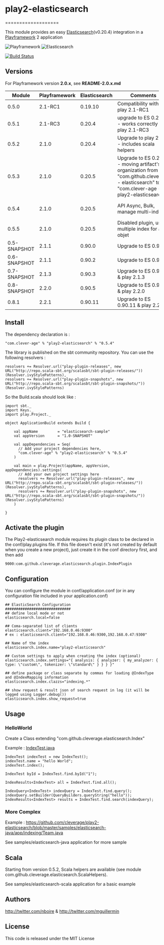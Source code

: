 # play2-elasticsearch
===================

This module provides an easy [Elasticsearch](http://www.elasticsearch.org/)(v0.20.4) integration in a [Playframework](http://www.playframework.com/) 2 application

![Playframework](http://fr.clever-age.com/local/cache-vignettes/L220xH78/play-logo-13d8c.png "Playframework")
![Elasticsearch](http://fr.clever-age.com/local/cache-vignettes/L250xH78/logoelasticsearchsmall-292be.png "Elasticsearch")

[![Build Status](https://travis-ci.org/cleverage/play2-elasticsearch.png?branch=master)](https://travis-ci.org/cleverage/play2-elasticsearch)

## Versions

For Playframework version **2.0.x**, see **README-2.0.x.md**

Module | Playframework | Elasticsearch | Comments | Diff
--- | --- | --- | --- | ---
 0.5.0 | 2.1-RC1 | 0.19.10 | Compatibility with play 2.1-RC1
 0.5.1 | 2.1-RC3 | 0.20.4 | upgrade to ES 0.20.4 - works correctly with play 2.1-RC3
 0.5.2 | 2.1.0 | 0.20.4 | Upgrade to play 2.1.0 - includes scala helpers
 0.5.3 | 2.1.0 | 0.20.5 | Upgrade to ES 0.20.5 - moving artifact's organization from "com.github.cleverage - elasticsearch" to "com.clever-age - play2-elasticsearch"
 0.5.4 | 2.1.0 | 0.20.5 | API Async, Bulk, manage multi-index | [v0.5.3 -> v0.5.4](https://github.com/cleverage/play2-elasticsearch/compare/v0.5.3...v0.5.4)
 0.5.5 | 2.1.0 | 0.20.5 | Disabled plugin, use multiple index for an objet | [v0.5.4 -> v0.5.5](https://github.com/cleverage/play2-elasticsearch/compare/v0.5.4...v0.5.5)
 0.5-SNAPSHOT | 2.1.1 | 0.90.0 | Upgrade to ES 0.90.0
 0.6-SNAPSHOT | 2.1.1 | 0.90.2 | Upgrade to ES 0.90.2
 0.7-SNAPSHOT | 2.1.3 | 0.90.3 | Upgrade to ES 0.90.3 & play 2.1.3
 0.8-SNAPSHOT | 2.2.0 | 0.90.5 | Upgrade to ES 0.90.5 & play 2.2.0
 0.8.1 | 2.2.1 | 0.90.11 | Upgrade to ES 0.90.11 & play 2.2.1
  
## Install

The dependency declaration is :
```
"com.clever-age" % "play2-elasticsearch" % "0.5.4"
```

The library is published on the sbt community repository. 
You can use the following resolvers :
```
resolvers += Resolver.url("play-plugin-releases", new URL("http://repo.scala-sbt.org/scalasbt/sbt-plugin-releases/"))(Resolver.ivyStylePatterns),
resolvers += Resolver.url("play-plugin-snapshots", new URL("http://repo.scala-sbt.org/scalasbt/sbt-plugin-snapshots/"))(Resolver.ivyStylePatterns)
```

So the Build.scala should look like :
```
import sbt._
import Keys._
import play.Project._

object ApplicationBuild extends Build {

    val appName         = "elasticsearch-sample"
    val appVersion      = "1.0-SNAPSHOT"

    val appDependencies = Seq(
      // Add your project dependencies here,
      "com.clever-age" % "play2-elasticsearch" % "0.5.4"
    )

    val main = play.Project(appName, appVersion, appDependencies).settings(
      // Add your own project settings here      
      resolvers += Resolver.url("play-plugin-releases", new URL("http://repo.scala-sbt.org/scalasbt/sbt-plugin-releases/"))(Resolver.ivyStylePatterns),
      resolvers += Resolver.url("play-plugin-snapshots", new URL("http://repo.scala-sbt.org/scalasbt/sbt-plugin-snapshots/"))(Resolver.ivyStylePatterns)
    )

}
```

## Activate the plugin

The Play2-elasticsearch module requires its plugin class to be declared in the conf/play.plugins file. If this file doesn't exist (it's not created by default when you create a new project),
just create it in the conf directory first, and then add
```
9000:com.github.cleverage.elasticsearch.plugin.IndexPlugin
```

## Configuration
You can configure the module in conf/application.conf (or in any configuration file included in your application.conf)

```
## ElasticSearch Configuration
##############################
## define local mode or not
elasticsearch.local=false

## Coma-separated list of clients
elasticsearch.client="192.168.0.46:9300"
# ex : elasticsearch.client="192.168.0.46:9300,192.168.0.47:9300"

## Name of the index
elasticsearch.index.name="play2-elasticsearch"

## Custom settings to apply when creating the index (optional)
elasticsearch.index.settings="{ analysis: { analyzer: { my_analyzer: { type: \"custom\", tokenizer: \"standard\" } } } }"

## define package or class separate by commas for loading @IndexType and @IndexMapping information
elasticsearch.index.clazzs="indexing.*"

## show request & result json of search request in log (it will be logged using Logger.debug())
elasticsearch.index.show_request=true
```

## Usage

### HelloWorld
Create a Class extending "com.github.cleverage.elasticsearch.Index"

Example : [IndexTest.java](https://github.com/cleverage/play2-elasticsearch/blob/master/samples/elasticsearch-java/app/indexing/IndexTest.java)

```
IndexTest indexTest = new IndexTest();
indexTest.name = "hello World";
indexTest.index();

IndexTest byId = IndexTest.find.byId("1");

IndexResults<IndexTest> all = IndexTest.find.all();

IndexQuery<IndexTest> indexQuery = IndexTest.find.query();
indexQuery.setBuilder(QueryBuilders.queryString("hello"));
IndexResults<IndexTest> results = IndexTest.find.search(indexQuery);

```

### More Complex
Example : https://github.com/cleverage/play2-elasticsearch/blob/master/samples/elasticsearch-java/app/indexing/Team.java

See samples/elasticsearch-java application for more sample

## Scala
Starting from version 0.5.2, Scala helpers are available (see module com.github.cleverage.elasticsearch.ScalaHelpers).

See samples/elasticsearch-scala application for a basic example

## Authors
http://twitter.com/nboire & http://twitter.com/mguillermin

## License
This code is released under the MIT License
